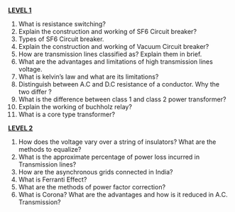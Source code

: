 <u>**LEVEL 1**</u>

1. What is resistance switching?
2. Explain the construction and working of SF6 Circuit breaker?
3. Types of SF6 Circuit breaker.
4. Explain the construction and working of Vacuum Circuit breaker?
5. How are transmission lines classified as? Explain them in brief.
6. What are the advantages and limitations of high transmission lines voltage.
7. What is kelvin’s law and what are its limitations?
8. Distinguish between A.C and D.C resistance of a conductor. Why the two differ ?
9. What is the difference between class 1 and class 2 power transformer?
10. Explain the working of buchholz relay?
11. What is a core type transformer?

<u>**LEVEL 2**</u>

1. How does the voltage vary over a string of insulators? What are the methods to equalize?
2. What is the approximate percentage of power loss incurred in Transmission lines?
3. How are the asynchronous grids connected in India?
4. What is Ferranti Effect?
5. What are the methods of power factor correction?
6. What is Corona? What are the advantages and how is it reduced in A.C. Transmission?
